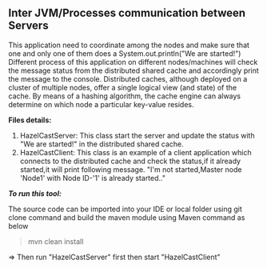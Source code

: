 

**Inter JVM/Processes communication between Servers**
-----------------------------------------------------

This application need to coordinate among the nodes and make sure that one and only one of them does a System.out.println("We are started!")
Different process of this application on different nodes/machines will check the message status from the
distributed shared cache and accordingly print the message to the console. 
Distributed caches, although deployed on a cluster of multiple nodes, offer a single logical view (and state) of the cache. By means of a hashing algorithm, the cache engine can always determine on which node a particular key-value resides.

**Files details:**
 1. HazelCastServer:  This class start the server and update the status with "We are started!" in the
     distributed shared cache.
 2. HazelCastClient: This class is an example of a client application which connects to the distributed cache
    and check the status,if it already started,it will print following message.
    "I'm not started,Master node 'Node1' with Node ID-'1' is already started.."

***To run this tool:***

The source code can be imported into your IDE or local folder using git clone command and build the maven module using Maven command as below

> mvn clean install

=> Then run "HazelCastServer" first then start "HazelCastClient"